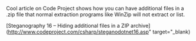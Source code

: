 Cool article on Code Project shows how you can have additional files in a .zip file that normal extraction programs like WinZip will not extract or list.

[Steganography 16 &#8211; Hiding additional files in a ZIP archive](http://www.codeproject.com/csharp/steganodotnet16.asp" target="_blank)